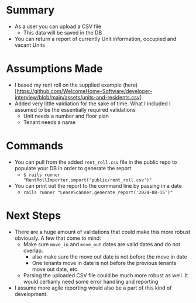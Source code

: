 # Summary
* As a user you can upload a CSV file
	* This data will be saved in the DB
* You can return a report of currently Unit information, occupied and vacant Units

# Assumptions Made
* I based my rent roll on the supplied example (here)[https://github.com/WelcomeHome-Software/developer-interview/blob/main/assets/units-and-residents.csv]
* Added very little valdiation for the sake of time.  What I included I assumed to be the essentially required validations
	* Unit needs a number and floor plan
	* Tenant needs a name

# Commands
* You can pull from the added `rent_roll.csv` file in the public repo to populate your DB in order to generate the report
	* `$ rails runner "RentRollImporter.import('public/rent_roll.csv')"`
* You can print out the report to the command line by passing in a date
	* `rails runner "LeaseScanner.generate_report('2024-08-15')"`

# Next Steps
* There are a huge amount of validations that could make this more robust obviously. A few that come to mind:
	* Make sure `move_in` and `move_out` dates are valid dates and do not overlap.
		* also make sure the move out date is not before the move in date
		* One tenants move in date is not before the previous tenants move out date, etc.
	* Parsing the uploaded CSV file could be much more robust as well.  It would certianly need some error handling and reporting
* I assume more agile reporting would also be a part of this kind of development.

